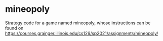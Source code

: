 # mineopoly
Strategy code for a game named mineopoly, whose instructions can be found on https://courses.grainger.illinois.edu/cs126/sp2021/assignments/mineopoly/
